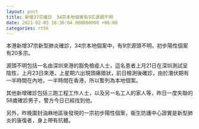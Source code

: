 ```yaml
---
layout: post
title: 新增37宗確診　34宗本地個案有9宗源頭不明
date: 2021-02-05 16:36:04.000000000 +08:00
categories: rthk
---
```


本港新增37宗新型肺炎確診，34宗本地個案中，有9宗源頭不明，初步陽性個案有20多宗。

源頭不明包括一名由深圳來港的豁免檢疫人士，這名患者上月21日在深圳測試呈陰性，上月23日來港，上星期六出現頭痛徵狀，前日檢測後確診，由於潛伏期有一半時間在內地，一半時間在香港，所以暫列為本地個案。

其他新增確診包括三跑工程工作人士，以及另一名工人的家人等，昨日一度失聯的58歲確診男子，警方今日已經找到他。

另外，昨晚圍封油麻地區後發現的一宗初步陽性個案，衞生防護中心證實是新型肺炎的康復者，身上帶有抗體。
